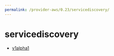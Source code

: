 ```yaml
---
permalink: /provider-aws/0.23/servicediscovery/
---
```


# servicediscovery



* [v1alpha1](v1alpha1/index.md)